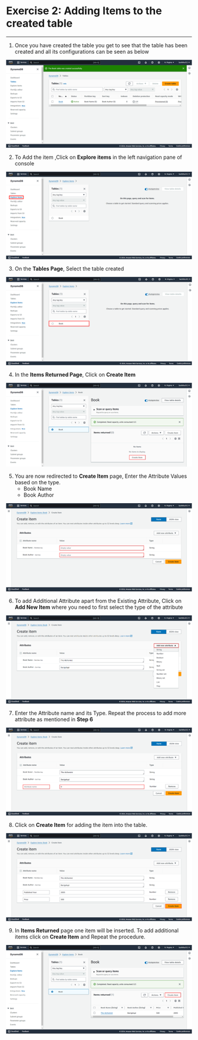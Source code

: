 # **Exercise 2: Adding Items to the created table**
---
1. Once you have created the table you get to see that the table has been created and all its configurations can be seen as below

![](./Screenshots/image9.png)

2. To Add the item ,Click on **Explore items** in the left navigation pane of console

![](./Screenshots/image10.png)

3. On the **Tables Page**, Select the table created

![](./Screenshots/image12.png)

4. In the **Items Returned Page**, Click on **Create Item**

![](./Screenshots/image13.png)

5. You are now redirected to **Create Item** page, Enter the Attribute Values based on the type.
    - Book Name
    - Book Author

![](./Screenshots/image14.png)

6. To add Additional Attribute apart from the Existing Attribute, Click on **Add New Item** where you need to first select the type of the attribute

![](./Screenshots/image15.png)

7. Enter the Attribute name and its Type. Repeat the process to add more attribute as mentioned in **Step 6** 

![](./Screenshots/image16.png)

8. Click on **Create Item** for adding the item into the table.

![](./Screenshots/image17.png)

9. In **Items Returned** page one item will be inserted. To add additional items click on **Create Item** and Repeat the procedure.

![](./Screenshots/image18.png)